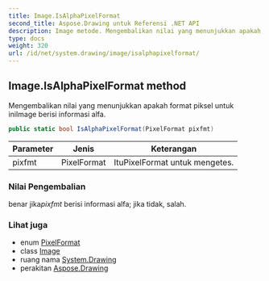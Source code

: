 ```yaml
---
title: Image.IsAlphaPixelFormat
second_title: Aspose.Drawing untuk Referensi .NET API
description: Image metode. Mengembalikan nilai yang menunjukkan apakah format piksel untuk iniImage berisi informasi alfa.
type: docs
weight: 320
url: /id/net/system.drawing/image/isalphapixelformat/
---
```

## Image.IsAlphaPixelFormat method

Mengembalikan nilai yang menunjukkan apakah format piksel untuk iniImage berisi informasi alfa.

```csharp
public static bool IsAlphaPixelFormat(PixelFormat pixfmt)
```

| Parameter | Jenis | Keterangan |
| --- | --- | --- |
| pixfmt | PixelFormat | ItuPixelFormat untuk mengetes. |

### Nilai Pengembalian

benar jika*pixfmt* berisi informasi alfa; jika tidak, salah.

### Lihat juga

* enum [PixelFormat](../../../system.drawing.imaging/pixelformat/)
* class [Image](../)
* ruang nama [System.Drawing](../../image/)
* perakitan [Aspose.Drawing](../../../)


